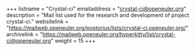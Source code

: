 +++
listname = "Crystal-ci"
emailaddress = "crystal-ci@openeuler.org"
description = "Mail list used for the research and development of project crystal-ci."
websitelink = "https://mailweb.openeuler.org/postorius/lists/crystal-ci.openeuler.org/"
archivelink = "https://mailweb.openeuler.org/hyperkitty/list/crystal-ci@openeuler.org"
weight =  15
+++
